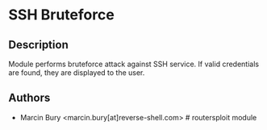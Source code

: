 # SSH Bruteforce

## Description
Module performs bruteforce attack against SSH service. If valid credentials are found, they are displayed to the user.

## Authors
* Marcin Bury <marcin.bury[at]reverse-shell.com> # routersploit module

